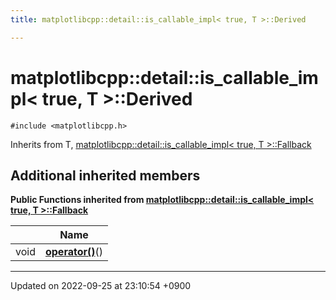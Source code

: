 ```yaml
---
title: matplotlibcpp::detail::is_callable_impl< true, T >::Derived

---
```


# matplotlibcpp::detail::is_callable_impl< true, T >::Derived






`#include <matplotlibcpp.h>`

Inherits from T, [matplotlibcpp::detail::is_callable_impl< true, T >::Fallback](/cpp_robotics_core/doxybook/Classes/structmatplotlibcpp_1_1detail_1_1is__callable__impl_3_01true_00_01T_01_4_1_1Fallback/)

## Additional inherited members

**Public Functions inherited from [matplotlibcpp::detail::is_callable_impl< true, T >::Fallback](/cpp_robotics_core/doxybook/Classes/structmatplotlibcpp_1_1detail_1_1is__callable__impl_3_01true_00_01T_01_4_1_1Fallback/)**

|                | Name           |
| -------------- | -------------- |
| void | **[operator()](/cpp_robotics_core/doxybook/Classes/structmatplotlibcpp_1_1detail_1_1is__callable__impl_3_01true_00_01T_01_4_1_1Fallback/#function-operator())**() |


-------------------------------

Updated on 2022-09-25 at 23:10:54 +0900
